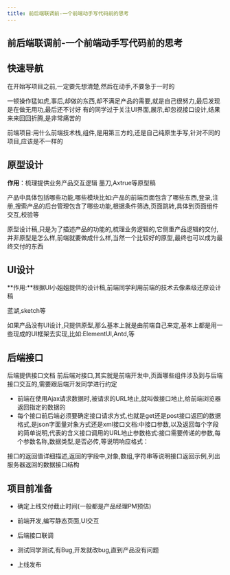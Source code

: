 ```yaml
---
title: 前后端联调前-一个前端动手写代码前的思考
---
```


## 前后端联调前-一个前端动手写代码前的思考

## 快速导航

<TOC />

在开始写项目之前,一定要先想清楚,然后在动手,不要急于一时的

一顿操作猛如虎,事后,却做的东西,却不满足产品的需要,就是自己很努力,最后发现是在做无用功,最后还不讨好
有的同学过于关注UI界面,展示,却忽视接口设计,结果来来回回折腾,是非常痛苦的

前端项目:用什么前端技术栈,组件,是用第三方的,还是自己纯原生手写,针对不同的项目,应该是不一样的

## 原型设计

**作用**：梳理提供业务产品交互逻辑
墨刀,Axtrue等原型稿

产品中具体包括哪些功能,哪些模块比如:产品的前端页面包含了哪些东西,登录,注册,搜索产品的后台管理包含了哪些功能,根据条件筛选,页面跳转,具体到页面组件交互,校验等

原型设计稿,只是为了描述产品的功能的,梳理业务逻辑的,它侧重产品逻辑的交付,并非原型是怎么样,前端就要做成什么样,当然一个比较好的原型,最终也可以成为最终交付的东西

## UI设计

**作用:**根据UI小姐姐提供的设计稿,前端同学利用前端的技术去像素级还原设计稿

蓝湖,sketch等

如果产品没有UI设计,只提供原型,那么基本上就是由前端自己来定,基本上都是用一些现成的UI框架去实现,比如:ElementUI,Antd,等

## 后端接口

后端提供接口文档
前后端对接口,其实就是前端开发中,页面哪些组件涉及到与后端接口交互的,需要跟后端开发同学进行约定

* 前端在使用Ajax请求数据时,被请求的URL地止,就叫做接口地止,给前端浏览器返回指定的数据的
* 每个接口前后端必须要确定接口请求方式,也就是get还是post接口返回的数据格式,是json字面量对象方式还是xml接口文档:中接口参数,以及返回每个字段的简单说明,代表的含义接口调用的URL地止参数格式:接口需要传递的参数,每个参数名称,数据类型,是否必传,等说明响应格式：

接口的返回值详细描述,返回的字段中,对象,数组,字符串等说明接口返回示例,列出服务器返回的数据接口结构

## 项目前准备

* 确定上线交付截止时间(一般都是产品经理PM预估)

* 前端开发,编写静态页面,UI交互

* 后端接口联调

* 测试同学测试,有Bug,开发就改bug,直到产品没有问题

* 上线发布


<footer-FooterLink :isShareLink="false" :isDaShang="true" />
<footer-FeedBack />








